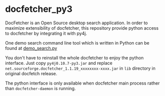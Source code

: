 # docfetcher_py3
DocFetcher is an Open Source desktop search application. In order to maximize extensibility of docfetcher, this repository provide python access to docfetcher by integrating it with py4j.

One demo search command line tool which is written in Python can be found at [demo_search.py](/demo_search.py)

You don't have to reinstall the whole docfetcher to enjoy the python interface. Just copy `py4j0.10.7-py3.jar` and replace `net.sourceforge.docfetcher_1.1.19_xxxxxxxx-xxxx.jar` in `lib` directory in original docfetch release.

The python interface is only available when docfetcher main process rather than `docfetcher-daemon` is running.
